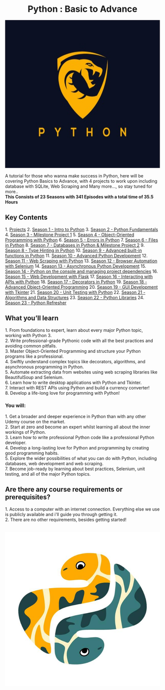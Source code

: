 <h1 align="center"><b>Python : Basic to Advance</b></h1>
<p align="center">
  <img height="480" width="700" src="background.jpg">
</p>
A tutorial for those who wanna make success in Python, here will be covering Python Basics to Advance, with 4 projects to work upon including database with SQLite, Web Scraping and Many more..., so stay tuned for more..
<br>
<b>This Consists of 23 Seasons with 341 Episodes with a total time of 35.5 Hours</b>
<br>

<h2><b>Key Contents</b></h2>
1. <a href="/Projects.txt/">Projects</a>
2. <a href="/Season 1 - Intro to Python/">Season 1 - Intro to Python</a>
3. <a href="/Season 2 - Python Fundamentals/">Season 2 - Python Fundamentals</a>
4. <a href="/Season 3 - Milestone Project 1/">Season 3 - Milestone Project 1</a>
5. <a href="/Season 4 - Object-Oriented Programming with Python/">Season 4 - Object-Oriented Programming with Python</a>
6. <a href="/Season 5 - Errors in Python/">Season 5 - Errors in Python</a>
7. <a href="/Season 6 - Files in Python/">Season 6 - Files in Python</a>
8. <a href="/Season 7 - Databases in Python & Milestone Project 2/">Season 7 - Databases in Python & Milestone Project 2</a>
9. <a href="/Season 8 - Type Hinting in Python/">Season 8 - Type Hinting in Python</a>
10. <a href="/Season 9 - Advanced built-in functions in Python/">Season 9 - Advanced built-in functions in Python</a>
11. <a href="/Season 10 - Advanced Python Development/">Season 10 - Advanced Python Development</a>
12. <a href="/Season 11 - Web Scraping with Python/">Season 11 - Web Scraping with Python</a>
13. <a href="/Season 12 - Browser Automation with Selenium/">Season 12 - Browser Automation with Selenium</a>
14. <a href="/Season 13 - Asynchronous Python Development/">Season 13 - Asynchronous Python Development</a>
15. <a href="/Season 14 - Python on the console and managing project dependencies/">Season 14 - Python on the console and managing project dependencies</a>
16. <a href="/Season 15 - Web Development with Flask/">Season 15 - Web Development with Flask</a>
17. <a href="/Season 16 - Interacting with APIs with Python/">Season 16 - Interacting with APIs with Python</a>
18. <a href="/Season 17 - Decorators in Python/">Season 17 - Decorators in Python</a>
19. <a href="/Season 18 - Advanced Object-Oriented Programming/">Season 18 - Advanced Object-Oriented Programming</a>
20. <a href="/Season 19 - GUI Development with Tkinter/">Season 19 - GUI Development with Tkinter</a>
21. <a href="/Season 20 - Unit Testing with Python/">Season 20 - Unit Testing with Python</a>
22. <a href="/Season 21 - Algorithms and Data Structures/">Season 21 - Algorithms and Data Structures</a>
23. <a href="/Season 22 - Python Libraries/">Season 22 - Python Libraries</a>
24. <a href="/Season 23 - Python Refresher/">Season 23 - Python Refresher</a>

<h2><b>What you’ll learn</b></h2>
1. From foundations to expert, learn about every major Python topic, working with Python 3.<br>
2. Write professional-grade Pythonic code with all the best practices and avoiding common pitfalls.<br>
3. Master Object-Oriented Programming and structure your Python programs like a professional.<br>
4. Swiftly understand complex topics like decorators, algorithms, and asynchronous programming in Python.<br>
5. Automate extracting data from websites using web scraping libraries like BeautifulSoup and Selenium.<br>
6. Learn how to write desktop applications with Python and Tkinter.<br>
7. Interact with REST APIs using Python and build a currency converter!<br>
8. Develop a life-long love for programming with Python!<br>

<h3><b>You will:</b></h3>
1. Get a broader and deeper experience in Python than with any other Udemy course on the market.<br>
2. Start at zero and become an expert whilst learning all about the inner workings of Python.<br>
3. Learn how to write professional Python code like a professional Python developer.<br>
4. Develop a long-lasting love for Python and programming by creating good programming habits.<br>
5. Explore the wider possibilities of what you can do with Python, including databases, web development and web scraping.<br>
7. Become job-ready by learning about best practices, Selenium, unit testing, and all of the major Python topics.<br>

<h2><b>Are there any course requirements or prerequisites?</b></h2>
1. Access to a computer with an internet connection. Everything else we use is publicly available and i'll guide you through getting it.<br>
2. There are no other requirements, besides getting started!<br><br>
<p align="center">
  <img src="bg.jpg" width="700" height="500">
</p>
